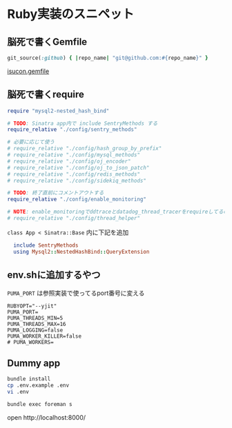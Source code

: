 # Ruby実装のスニペット
## 脳死で書くGemfile
```ruby
git_source(:github) { |repo_name| "git@github.com:#{repo_name}" }
```

[isucon.gemfile](isucon.gemfile)

## 脳死で書くrequire
```ruby
require "mysql2-nested_hash_bind"

# TODO: Sinatra app内で include SentryMethods する
require_relative "./config/sentry_methods"

# 必要に応じて使う
# require_relative "./config/hash_group_by_prefix"
# require_relative "./config/mysql_methods"
# require_relative "./config/oj_encoder"
# require_relative "./config/oj_to_json_patch"
# require_relative "./config/redis_methods"
# require_relative "./config/sidekiq_methods"

# TODO: 終了直前にコメントアウトする
require_relative "./config/enable_monitoring"

# NOTE: enable_monitoringでddtraceとdatadog_thread_tracerをrequireしてるのでenable_monitoringをrequireした後でrequireする必要がある
# require_relative "./config/thread_helper"
```

`class App < Sinatra::Base` 内に下記を追加

```ruby
  include SentryMethods
  using Mysql2::NestedHashBind::QueryExtension
```

## env.shに追加するやつ
`PUMA_PORT` は参照実装で使ってるport番号に変える

```
RUBYOPT="--yjit"
PUMA_PORT=
PUMA_THREADS_MIN=5
PUMA_THREADS_MAX=16
PUMA_LOGGING=false
PUMA_WORKER_KILLER=false
# PUMA_WORKERS=
```

## Dummy app
```bash
bundle install
cp .env.example .env
vi .env

bundle exec foreman s
```

open http://localhost:8000/

